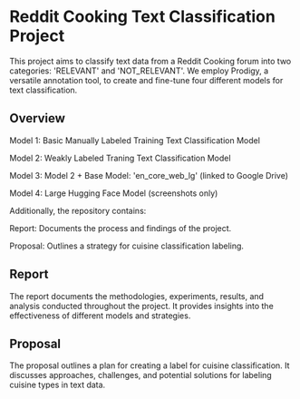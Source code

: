 <h1>Reddit Cooking Text Classification Project</h1>
This project aims to classify text data from a Reddit Cooking forum into two categories: 'RELEVANT' and 'NOT_RELEVANT'. We employ Prodigy, a versatile annotation tool, to create and fine-tune four different models for text classification.

<h2>Overview</h2>
Model 1: Basic Manually Labeled Training Text Classification Model

Model 2: Weakly Labeled Traning Text Classification Model

Model 3: Model 2 + Base Model: 'en_core_web_lg' (linked to Google Drive)

Model 4: Large Hugging Face Model (screenshots only)

Additionally, the repository contains:

Report: Documents the process and findings of the project.

Proposal: Outlines a strategy for cuisine classification labeling.

<h2>Report</h2>
The report documents the methodologies, experiments, results, and analysis conducted throughout the project. It provides insights into the effectiveness of different models and strategies.

<h2>Proposal</h2>
The proposal outlines a plan for creating a label for cuisine classification. It discusses approaches, challenges, and potential solutions for labeling cuisine types in text data.
